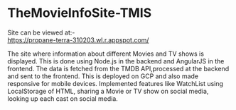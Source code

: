 # TheMovieInfoSite-TMIS

Site can be viewed at:-  
https://propane-terra-310203.wl.r.appspot.com/

The site where information about different Movies and TV shows is displayed. This is done using Node.js in the backend and AngularJS in the frontend. The data is fetched from the TMDB API,processed at the backend and sent to the frontend. This is deployed on GCP and also made responsive for mobile devices.
Implemented features like WatchList using LocalStorage of HTML, sharing a Movie or TV show on social media, looking up each cast on social media.
